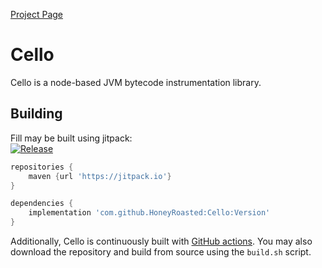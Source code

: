 [Project Page](https://honeyroasted.github.io/cello/landing.html)

# Cello
Cello is a node-based JVM bytecode instrumentation library.

## Building
Fill may be built using jitpack:  
[![Release](https://jitpack.io/v/HoneyRoasted/Cello.svg)](https://jitpack.io/#HoneyRoasted/Cello)

```groovy
repositories {
    maven {url 'https://jitpack.io'}    
}

dependencies {
    implementation 'com.github.HoneyRoasted:Cello:Version'
}
```
Additionally, Cello is continuously built with [GitHub actions](https://github.com/HoneyRoasted/Cello/actions). You
may also download the repository and build from source using the `build.sh` script.